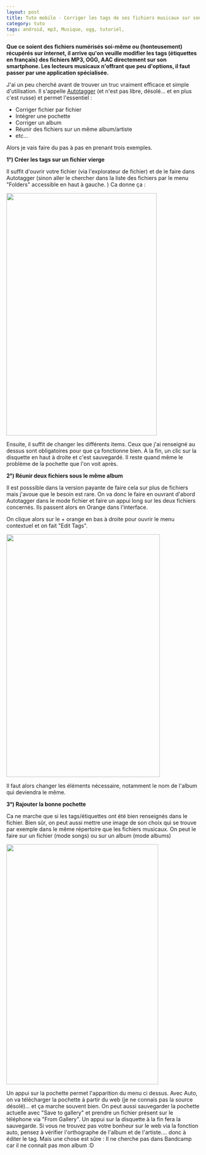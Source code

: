 ```yaml
---
layout: post
title: Tuto mobile - Corriger les tags de ses fichiers musicaux sur son smartphone
category: tuto
tags: android, mp3, Musique, ogg, tutoriel, 
---
```

**Que ce soient des fichiers numérisés soi-même ou (honteusement) récupérés sur internet, il arrive qu'on veuille modifier les tags (étiquettes en français) des fichiers MP3, OGG, AAC directement sur son smartphone. Les lecteurs musicaux n'offrant que peu d'options, il faut passer par une application spécialisée.**

J'ai un peu cherché avant de trouver un truc vraiment efficace et simple d'utilisation. Il s'appelle <a href="https://play.google.com/store/apps/details?id=com.serg.chuprin.tageditor">Autotagger</a> (et n'est pas libre, désolé... et en plus c'est russe) et permet l'essentiel :

* Corriger fichier par fichier
* Intégrer une pochette
* Corriger un album
* Réunir des fichiers sur un même album/artiste
* etc...

Alors je vais faire du pas à pas en prenant trois exemples.

**1°) Créer les tags sur un fichier vierge**

Il suffit d'ouvrir votre fichier (via l'explorateur de fichier) et de le faire dans Autotagger (sinon aller le chercher dans la liste des fichiers par le menu "Folders" accessible en haut à gauche. ) Ca donne ça :

<img class="aligncenter size-full wp-image-21165" src="https://cheziceman.files.wordpress.com/2017/09/screenshot_2017-09-08-05-19-53-e1504862027391.png" alt="" width="392" height="631" />

Ensuite, il suffit de changer les différents items. Ceux que j'ai renseigné au dessus sont obligatoires pour que ça fonctionne bien. A la fin, un clic sur la disquette en haut à droite et c'est sauvegardé. Il reste quand même le problème de la pochette que l'on voit après.

**2°) Réunir deux fichiers sous le même album**

Il est posssible dans la version payante de faire cela sur plus de fichiers mais j'avoue que le besoin est rare. On va donc le faire en ouvrant d'abord Autotagger dans le mode fichier et faire un appui long sur les deux fichiers concernés. Ils passent alors en Orange dans l'interface.

On clique alors sur le + orange en bas à droite pour ouvrir le menu contextuel et on fait "Edit Tags".

<img class="aligncenter size-full wp-image-21169" src="https://cheziceman.files.wordpress.com/2017/09/screenshot_2017-09-08-11-17-39-e1504862526630.png" alt="" width="400" height="632" />

Il faut alors changer les éléments nécessaire, notamment le nom de l'album qui deviendra le même.

**3°) Rajouter la bonne pochette**

Ca ne marche que si les tags/étiquettes ont été bien renseignés dans le fichier. Bien sûr, on peut aussi mettre une image de son choix qui se trouve par exemple dans le même répertoire que les fichiers musicaux. On peut le faire sur un fichier (mode songs) ou sur un album (mode albums)

<img class="aligncenter size-full wp-image-21164" src="https://cheziceman.files.wordpress.com/2017/09/screenshot_2017-09-08-05-20-05-e1504862588677.png" alt="" width="396" height="625" />

Un appui sur la pochette permet l'apparition du menu ci dessus. Avec Auto, on va télécharger la pochette à partir du web (je ne connais pas la source désolé)... et ça marche souvent bien. On peut aussi sauvegarder la pochette actuelle avec "Save to gallery" et prendre un fichier présent sur le téléphone via "From Gallery". Un appui sur la disquette à la fin fera la sauvegarde. Si vous ne trouvez pas votre bonheur sur le web via la fonction auto, pensez à vérifier l'orthographe de l'album et de l'artiste.... donc à éditer le tag. Mais une chose est sûre : Il ne cherche pas dans Bandcamp car il ne connait pas mon album :D
